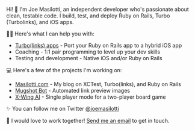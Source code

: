 Hi! 👋 I'm Joe Masilotti, an independent developer who's passionate about clean, testable code. I build, test, and deploy Ruby on Rails, Turbo (Turbolinks), and iOS apps.

👨‍💻 Here's what I can help you with:

* [Turbo(links) apps](https://github.com/hotwired/turbo-ios) - Port your Ruby on Rails app to a hybrid iOS app
* Coaching - 1:1 pair programming to level up your dev skills
* Testing and development - Native iOS and/or Ruby on Rails

💻 Here's a few of the projects I'm working on:

* [Masilotti.com](https://masilotti.com) - My blog on XCTest, Turbo(links), and Ruby on Rails
* [Mugshot Bot](https://mugshotbot.com) - Automated link preview images
* [X-Wing AI](https://xwing.app) - Single player mode for a two-player board game

✨ You can follow me on Twitter [@joemasilotti](https://twitter.com/joemasilotti)

💌 I would love to work together! [Send me an email](mailto:joe@masilotti.com) to get in touch.

